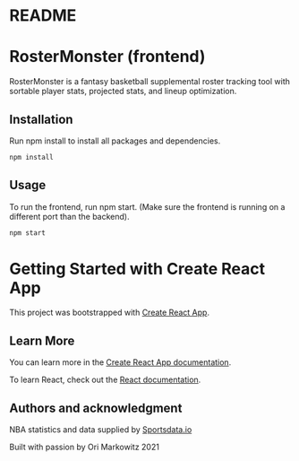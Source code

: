 # README

# RosterMonster (frontend)

RosterMonster is a fantasy basketball supplemental roster tracking tool with sortable player stats, projected stats, and lineup optimization.

## Installation

Run npm install to install all packages and dependencies.

```zsh
npm install
```

## Usage

To run the frontend, run npm start. (Make sure the frontend is running on a different port than the backend).

```zsh
npm start
```

# Getting Started with Create React App

This project was bootstrapped with [Create React App](https://github.com/facebook/create-react-app).

## Learn More

You can learn more in the [Create React App documentation](https://facebook.github.io/create-react-app/docs/getting-started).

To learn React, check out the [React documentation](https://reactjs.org/).

## Authors and acknowledgment

NBA statistics and data supplied by [Sportsdata.io](https://sportsdata.io/developers/getting-started)

Built with passion by Ori Markowitz 2021
